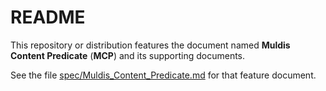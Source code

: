 # README

This repository or distribution features the document named
**Muldis Content Predicate** (**MCP**)
and its supporting documents.

See the file
[spec/Muldis_Content_Predicate.md](spec/Muldis_Content_Predicate.md)
for that feature document.
